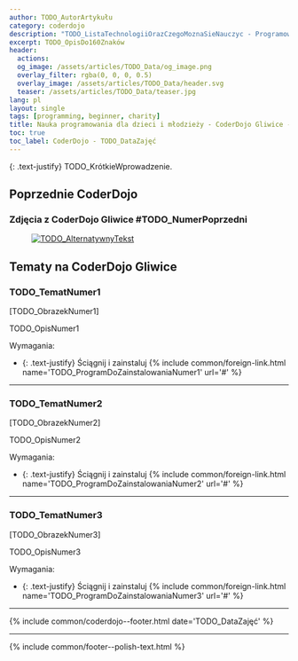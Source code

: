 ```yaml
---
author: TODO_AutorArtykułu
category: coderdojo
description: "TODO_ListaTechnologiiOrazCzegoMoznaSieNauczyc - Programowanie dla dzieci - CoderDojo Gliwice #TODO_NumerKolejny"
excerpt: TODO_OpisDo160Znaków
header:
  actions:
  og_image: /assets/articles/TODO_Data/og_image.png
  overlay_filter: rgba(0, 0, 0, 0.5)
  overlay_image: /assets/articles/TODO_Data/header.svg
  teaser: /assets/articles/TODO_Data/teaser.jpg
lang: pl
layout: single
tags: [programming, beginner, charity]
title: Nauka programowania dla dzieci i młodzieży - CoderDojo Gliwice - TODO_Rok-TODO_Miesiąc
toc: true
toc_label: CoderDojo - TODO_DataZajęć
---
```


{: .text-justify}
TODO_KrótkieWprowadzenie.

## Poprzednie CoderDojo

### Zdjęcia z CoderDojo Gliwice #TODO_NumerPoprzedni
<figure class='third'>
  <a href='/assets/gallery/TODO_DataPoprzednichZajęć/01-todo-opisowa-nazwa.jpg'
     title='TODO_CzytelnyOpis'>
    <img src='/assets/gallery/TODO_DataPoprzednichZajęć/thumbs/01-todo-opisowa-nazwa.jpg'
         alt='TODO_AlternatywnyTekst'>
  </a>

  <figcaption>
  </figcaption>
</figure>



## Tematy na CoderDojo Gliwice

### TODO_TematNumer1

[TODO_ObrazekNumer1]

TODO_OpisNumer1

Wymagania:
+ {: .text-justify} Ściągnij i zainstaluj {% include common/foreign-link.html name='TODO_ProgramDoZainstalowaniaNumer1' url='#' %}


----

### TODO_TematNumer2

[TODO_ObrazekNumer2]

TODO_OpisNumer2

Wymagania:
+ {: .text-justify} Ściągnij i zainstaluj {% include common/foreign-link.html name='TODO_ProgramDoZainstalowaniaNumer2' url='#' %}


----

### TODO_TematNumer3

[TODO_ObrazekNumer3]

TODO_OpisNumer3

Wymagania:
+ {: .text-justify} Ściągnij i zainstaluj {% include common/foreign-link.html name='TODO_ProgramDoZainstalowaniaNumer3' url='#' %}

----

{% include common/coderdojo--footer.html date='TODO_DataZajęć' %}

----
{% include common/footer--polish-text.html %}
